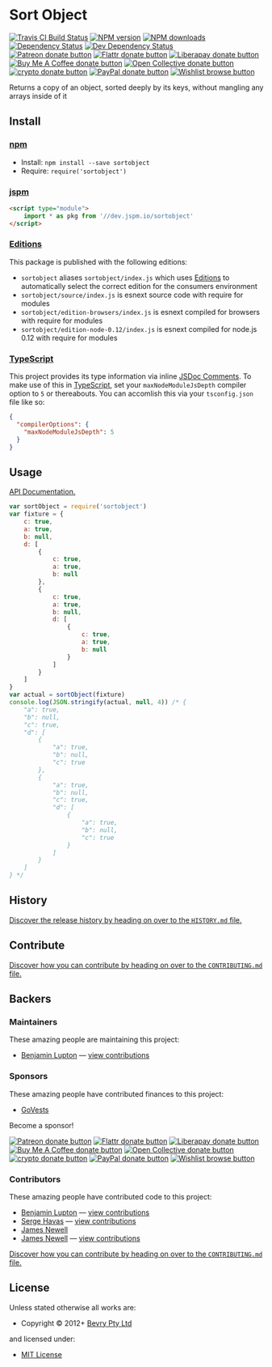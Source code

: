 <!-- TITLE/ -->

<h1>Sort Object</h1>

<!-- /TITLE -->


<!-- BADGES/ -->

<span class="badge-travisci"><a href="http://travis-ci.com/bevry/sortobject" title="Check this project's build status on TravisCI"><img src="https://img.shields.io/travis/com/bevry/sortobject/master.svg" alt="Travis CI Build Status" /></a></span>
<span class="badge-npmversion"><a href="https://npmjs.org/package/sortobject" title="View this project on NPM"><img src="https://img.shields.io/npm/v/sortobject.svg" alt="NPM version" /></a></span>
<span class="badge-npmdownloads"><a href="https://npmjs.org/package/sortobject" title="View this project on NPM"><img src="https://img.shields.io/npm/dm/sortobject.svg" alt="NPM downloads" /></a></span>
<span class="badge-daviddm"><a href="https://david-dm.org/bevry/sortobject" title="View the status of this project's dependencies on DavidDM"><img src="https://img.shields.io/david/bevry/sortobject.svg" alt="Dependency Status" /></a></span>
<span class="badge-daviddmdev"><a href="https://david-dm.org/bevry/sortobject#info=devDependencies" title="View the status of this project's development dependencies on DavidDM"><img src="https://img.shields.io/david/dev/bevry/sortobject.svg" alt="Dev Dependency Status" /></a></span>
<br class="badge-separator" />
<span class="badge-patreon"><a href="https://patreon.com/bevry" title="Donate to this project using Patreon"><img src="https://img.shields.io/badge/patreon-donate-yellow.svg" alt="Patreon donate button" /></a></span>
<span class="badge-flattr"><a href="https://flattr.com/profile/balupton" title="Donate to this project using Flattr"><img src="https://img.shields.io/badge/flattr-donate-yellow.svg" alt="Flattr donate button" /></a></span>
<span class="badge-liberapay"><a href="https://liberapay.com/bevry" title="Donate to this project using Liberapay"><img src="https://img.shields.io/badge/liberapay-donate-yellow.svg" alt="Liberapay donate button" /></a></span>
<span class="badge-buymeacoffee"><a href="https://buymeacoffee.com/balupton" title="Donate to this project using Buy Me A Coffee"><img src="https://img.shields.io/badge/buy%20me%20a%20coffee-donate-yellow.svg" alt="Buy Me A Coffee donate button" /></a></span>
<span class="badge-opencollective"><a href="https://opencollective.com/bevry" title="Donate to this project using Open Collective"><img src="https://img.shields.io/badge/open%20collective-donate-yellow.svg" alt="Open Collective donate button" /></a></span>
<span class="badge-crypto"><a href="https://bevry.me/crypto" title="Donate to this project using Cryptocurrency"><img src="https://img.shields.io/badge/crypto-donate-yellow.svg" alt="crypto donate button" /></a></span>
<span class="badge-paypal"><a href="https://bevry.me/paypal" title="Donate to this project using Paypal"><img src="https://img.shields.io/badge/paypal-donate-yellow.svg" alt="PayPal donate button" /></a></span>
<span class="badge-wishlist"><a href="https://bevry.me/wishlist" title="Buy an item on our wishlist for us"><img src="https://img.shields.io/badge/wishlist-donate-yellow.svg" alt="Wishlist browse button" /></a></span>

<!-- /BADGES -->


<!-- DESCRIPTION/ -->

Returns a copy of an object, sorted deeply by its keys, without mangling any arrays inside of it

<!-- /DESCRIPTION -->


<!-- INSTALL/ -->

<h2>Install</h2>

<a href="https://npmjs.com" title="npm is a package manager for javascript"><h3>npm</h3></a>
<ul>
<li>Install: <code>npm install --save sortobject</code></li>
<li>Require: <code>require('sortobject')</code></li>
</ul>

<a href="https://jspm.io" title="Native ES Modules CDN"><h3>jspm</h3></a>

``` html
<script type="module">
    import * as pkg from '//dev.jspm.io/sortobject'
</script>
```

<h3><a href="https://editions.bevry.me" title="Editions are the best way to produce and consume packages you care about.">Editions</a></h3>

<p>This package is published with the following editions:</p>

<ul><li><code>sortobject</code> aliases <code>sortobject/index.js</code> which uses <a href="https://editions.bevry.me" title="Editions are the best way to produce and consume packages you care about.">Editions</a> to automatically select the correct edition for the consumers environment</li>
<li><code>sortobject/source/index.js</code> is esnext source code with require for modules</li>
<li><code>sortobject/edition-browsers/index.js</code> is esnext compiled for browsers with require for modules</li>
<li><code>sortobject/edition-node-0.12/index.js</code> is esnext compiled for node.js 0.12 with require for modules</li></ul>

<h3><a href="https://www.typescriptlang.org/" title="TypeScript is a typed superset of JavaScript that compiles to plain JavaScript. ">TypeScript</a></h3>

This project provides its type information via inline <a href="http://usejsdoc.org" title="JSDoc is an API documentation generator for JavaScript, similar to Javadoc or phpDocumentor">JSDoc Comments</a>. To make use of this in <a href="https://www.typescriptlang.org/" title="TypeScript is a typed superset of JavaScript that compiles to plain JavaScript. ">TypeScript</a>, set your <code>maxNodeModuleJsDepth</code> compiler option to `5` or thereabouts. You can accomlish this via your `tsconfig.json` file like so:

``` json
{
  "compilerOptions": {
    "maxNodeModuleJsDepth": 5
  }
}
```

<!-- /INSTALL -->


## Usage

[API Documentation.](http://master.sortobject.bevry.surge.sh/docs/)

```javascript
var sortObject = require('sortobject')
var fixture = {
    c: true,
    a: true,
    b: null,
    d: [
        {
            c: true,
            a: true,
            b: null
        },
        {
            c: true,
            a: true,
            b: null,
            d: [
                {
                    c: true,
                    a: true,
                    b: null
                }
            ]
        }
    ]
}
var actual = sortObject(fixture)
console.log(JSON.stringify(actual, null, 4)) /* {
    "a": true,
    "b": null,
    "c": true,
    "d": [
        {
            "a": true,
            "b": null,
            "c": true
        },
        {
            "a": true,
            "b": null,
            "c": true,
            "d": [
                {
                    "a": true,
                    "b": null,
                    "c": true
                }
            ]
        }
    ]
} */
```

<!-- HISTORY/ -->

<h2>History</h2>

<a href="https://github.com/bevry/sortobject/blob/master/HISTORY.md#files">Discover the release history by heading on over to the <code>HISTORY.md</code> file.</a>

<!-- /HISTORY -->


<!-- CONTRIBUTE/ -->

<h2>Contribute</h2>

<a href="https://github.com/bevry/sortobject/blob/master/CONTRIBUTING.md#files">Discover how you can contribute by heading on over to the <code>CONTRIBUTING.md</code> file.</a>

<!-- /CONTRIBUTE -->


<!-- BACKERS/ -->

<h2>Backers</h2>

<h3>Maintainers</h3>

These amazing people are maintaining this project:

<ul><li><a href="http://balupton.com">Benjamin Lupton</a> — <a href="https://github.com/bevry/sortobject/commits?author=balupton" title="View the GitHub contributions of Benjamin Lupton on repository bevry/sortobject">view contributions</a></li></ul>

<h3>Sponsors</h3>

These amazing people have contributed finances to this project:

<ul><li><a href="http://www.govests.com.au">GoVests</a></li></ul>

Become a sponsor!

<span class="badge-patreon"><a href="https://patreon.com/bevry" title="Donate to this project using Patreon"><img src="https://img.shields.io/badge/patreon-donate-yellow.svg" alt="Patreon donate button" /></a></span>
<span class="badge-flattr"><a href="https://flattr.com/profile/balupton" title="Donate to this project using Flattr"><img src="https://img.shields.io/badge/flattr-donate-yellow.svg" alt="Flattr donate button" /></a></span>
<span class="badge-liberapay"><a href="https://liberapay.com/bevry" title="Donate to this project using Liberapay"><img src="https://img.shields.io/badge/liberapay-donate-yellow.svg" alt="Liberapay donate button" /></a></span>
<span class="badge-buymeacoffee"><a href="https://buymeacoffee.com/balupton" title="Donate to this project using Buy Me A Coffee"><img src="https://img.shields.io/badge/buy%20me%20a%20coffee-donate-yellow.svg" alt="Buy Me A Coffee donate button" /></a></span>
<span class="badge-opencollective"><a href="https://opencollective.com/bevry" title="Donate to this project using Open Collective"><img src="https://img.shields.io/badge/open%20collective-donate-yellow.svg" alt="Open Collective donate button" /></a></span>
<span class="badge-crypto"><a href="https://bevry.me/crypto" title="Donate to this project using Cryptocurrency"><img src="https://img.shields.io/badge/crypto-donate-yellow.svg" alt="crypto donate button" /></a></span>
<span class="badge-paypal"><a href="https://bevry.me/paypal" title="Donate to this project using Paypal"><img src="https://img.shields.io/badge/paypal-donate-yellow.svg" alt="PayPal donate button" /></a></span>
<span class="badge-wishlist"><a href="https://bevry.me/wishlist" title="Buy an item on our wishlist for us"><img src="https://img.shields.io/badge/wishlist-donate-yellow.svg" alt="Wishlist browse button" /></a></span>

<h3>Contributors</h3>

These amazing people have contributed code to this project:

<ul><li><a href="http://balupton.com">Benjamin Lupton</a> — <a href="https://github.com/bevry/sortobject/commits?author=balupton" title="View the GitHub contributions of Benjamin Lupton on repository bevry/sortobject">view contributions</a></li>
<li><a href="sinewyk.com">Serge Havas</a> — <a href="https://github.com/bevry/sortobject/commits?author=Sinewyk" title="View the GitHub contributions of Serge Havas on repository bevry/sortobject">view contributions</a></li>
<li><a href="http://jameslnewell.me/">James Newell</a></li>
<li><a href="http://jameslnewell.dev/">James Newell</a> — <a href="https://github.com/bevry/sortobject/commits?author=jameslnewell" title="View the GitHub contributions of James Newell on repository bevry/sortobject">view contributions</a></li></ul>

<a href="https://github.com/bevry/sortobject/blob/master/CONTRIBUTING.md#files">Discover how you can contribute by heading on over to the <code>CONTRIBUTING.md</code> file.</a>

<!-- /BACKERS -->


<!-- LICENSE/ -->

<h2>License</h2>

Unless stated otherwise all works are:

<ul><li>Copyright &copy; 2012+ <a href="http://bevry.me">Bevry Pty Ltd</a></li></ul>

and licensed under:

<ul><li><a href="http://spdx.org/licenses/MIT.html">MIT License</a></li></ul>

<!-- /LICENSE -->
